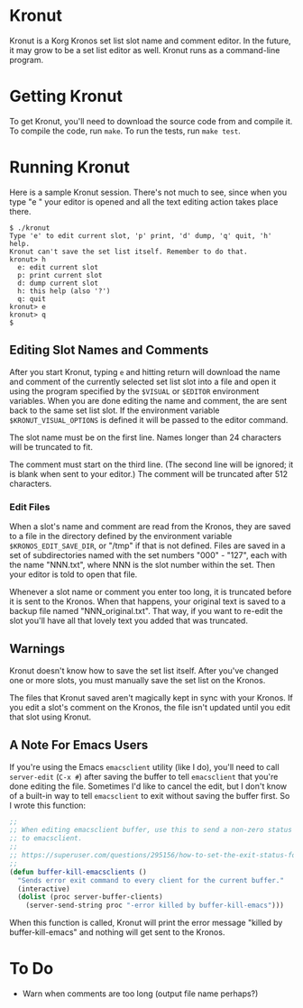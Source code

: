 # Kronut

Kronut is a Korg Kronos set list slot name and comment editor. In the
future, it may grow to be a set list editor as well. Kronut runs as a
command-line program.

# Getting Kronut

To get Kronut, you'll need to download the source code from  and compile it.
To compile the code, run `make`. To run the tests, run `make test`.

# Running Kronut

Here is a sample Kronut session. There's not much to see, since when you
type "e <return>" your editor is opened and all the text editing action
takes place there.

```
$ ./kronut
Type 'e' to edit current slot, 'p' print, 'd' dump, 'q' quit, 'h' help.
Kronut can't save the set list itself. Remember to do that.
kronut> h
  e: edit current slot
  p: print current slot
  d: dump current slot
  h: this help (also '?')
  q: quit
kronut> e
kronut> q
$ 
```

## Editing Slot Names and Comments

After you start Kronut, typing `e` and hitting return will download the
name and comment of the currently selected set list slot into a file and
open it using the program specified by the `$VISUAL` or `$EDITOR`
environment variables. When you are done editing the name and comment, the
are sent back to the same set list slot. If the environment variable
`$KRONUT_VISUAL_OPTIONS` is defined it will be passed to the editor command.

The slot name must be on the first line. Names longer than 24 characters
will be truncated to fit.

The comment must start on the third line. (The second line will be ignored;
it is blank when sent to your editor.) The comment will be truncated after
512 characters.

### Edit Files

When a slot's name and comment are read from the Kronos, they are saved to a
file in the directory defined by the environment variable
`$KRONOS_EDIT_SAVE_DIR`, or "/tmp" if that is not defined. Files are saved
in a set of subdirectories named with the set numbers "000" - "127", each
with the name "NNN.txt", where NNN is the slot number within the set. Then
your editor is told to open that file.

Whenever a slot name or comment you enter too long, it is truncated before
it is sent to the Kronos. When that happens, your original text is saved to
a backup file named "NNN_original.txt". That way, if you want to re-edit the
slot you'll have all that lovely text you added that was truncated.

## Warnings

Kronut doesn't know how to save the set list itself. After you've changed
one or more slots, you must manually save the set list on the Kronos.

The files that Kronut saved aren't magically kept in sync with your Kronos.
If you edit a slot's comment on the Kronos, the file isn't updated until you
edit that slot using Kronut.

## A Note For Emacs Users

If you're using the Emacs `emacsclient` utility (like I do), you'll need to
call `server-edit` (`C-x #`) after saving the buffer to tell `emacsclient`
that you're done editing the file. Sometimes I'd like to cancel the edit,
but I don't know of a built-in way to tell `emacsclient` to exit without
saving the buffer first. So I wrote this function:

```lisp
;;
;; When editing emacsclient buffer, use this to send a non-zero status back
;; to emacsclient.
;;
;; https://superuser.com/questions/295156/how-to-set-the-exit-status-for-emacsclient/542916
;;
(defun buffer-kill-emacsclients ()
  "Sends error exit command to every client for the current buffer."
  (interactive)
  (dolist (proc server-buffer-clients)
    (server-send-string proc "-error killed by buffer-kill-emacs")))
```

When this function is called, Kronut will print the error message "killed by
buffer-kill-emacs" and nothing will get sent to the Kronos.

# To Do

- Warn when comments are too long (output file name perhaps?)
